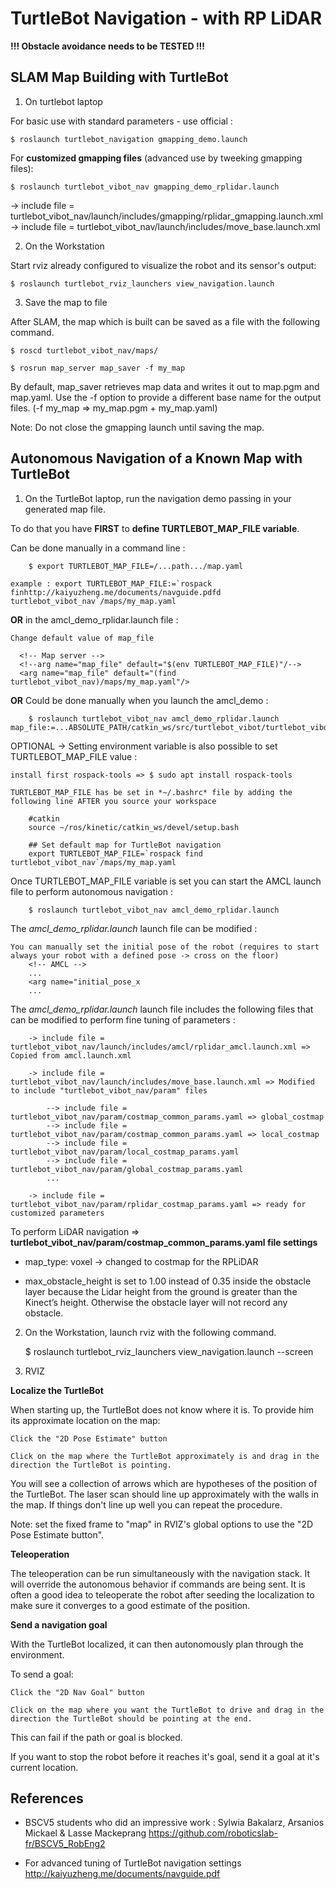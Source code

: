 # TurtleBot Navigation - with RP LiDAR

**!!! Obstacle avoidance needs to be TESTED !!!**

## SLAM Map Building with TurtleBot

1. On turtlebot laptop

For basic use with standard parameters - use official :

    $ roslaunch turtlebot_navigation gmapping_demo.launch

For **customized gmapping files** (advanced use by tweeking gmapping files):

    $ roslaunch turtlebot_vibot_nav gmapping_demo_rplidar.launch

  -> include file = turtlebot_vibot_nav/launch/includes/gmapping/rplidar_gmapping.launch.xml
  -> include file = turtlebot_vibot_nav/launch/includes/move_base.launch.xml

2. On the Workstation

Start rviz already configured to visualize the robot and its sensor's output:
    
    $ roslaunch turtlebot_rviz_launchers view_navigation.launch

3. Save the map to file

After SLAM, the map which is built can be saved as a file with the following command.

    $ roscd turtlebot_vibot_nav/maps/

    $ rosrun map_server map_saver -f my_map

By default, map_saver retrieves map data and writes it out to map.pgm and map.yaml.
Use the -f option to provide a different base name for the output files.
(-f my_map => my_map.pgm + my_map.yaml)

Note: Do not close the gmapping launch until saving the map. 

## Autonomous Navigation of a Known Map with TurtleBot

1. On the TurtleBot laptop, run the navigation demo passing in your generated map file.

To do that you have **FIRST** to **define TURTLEBOT_MAP_FILE variable**.

Can be done manually in a command line :

        $ export TURTLEBOT_MAP_FILE=/...path.../map.yaml

    example : export TURTLEBOT_MAP_FILE:=`rospack finhttp://kaiyuzheng.me/documents/navguide.pdfd turtlebot_vibot_nav`/maps/my_map.yaml

**OR** in the amcl_demo_rplidar.launch file :

    Change default value of map_file

      <!-- Map server -->
      <!--arg name="map_file" default="$(env TURTLEBOT_MAP_FILE)"/-->
      <arg name="map_file" default="(find turtlebot_vibot_nav)/maps/my_map.yaml"/>

**OR** Could be done manually when you launch the amcl_demo :

        $ roslaunch turtlebot_vibot_nav amcl_demo_rplidar.launch map_file:=...ABSOLUTE_PATH/catkin_ws/src/turtlebot_vibot/turtlebot_vibot_nav/maps/my_map.yaml

OPTIONAL -> Setting environment variable is also possible to set TURTLEBOT_MAP_FILE value :

    install first rospack-tools => $ sudo apt install rospack-tools

    TURTLEBOT_MAP_FILE has be set in *~/.bashrc* file by adding the following line AFTER you source your workspace
        
        #catkin
        source ~/ros/kinetic/catkin_ws/devel/setup.bash

        ## Set default map for TurtleBot navigation
        export TURTLEBOT_MAP_FILE=`rospack find turtlebot_vibot_nav`/maps/my_map.yaml

Once TURTLEBOT_MAP_FILE variable is set you can start the AMCL launch file to perform autonomous navigation :

        $ roslaunch turtlebot_vibot_nav amcl_demo_rplidar.launch

The *amcl_demo_rplidar.launch* launch file can be modified :

    You can manually set the initial pose of the robot (requires to start always your robot with a defined pose -> cross on the floor)
        <!-- AMCL -->
        ...
        <arg name="initial_pose_x
        ...

The *amcl_demo_rplidar.launch* launch file includes the following files that can be modified to perform fine tuning of parameters :

        -> include file = turtlebot_vibot_nav/launch/includes/amcl/rplidar_amcl.launch.xml => Copied from amcl.launch.xml

        -> include file = turtlebot_vibot_nav/launch/includes/move_base.launch.xml => Modified to include "turtlebot_vibot_nav/param" files

            --> include file = turtlebot_vibot_nav/param/costmap_common_params.yaml => global_costmap
            --> include file = turtlebot_vibot_nav/param/costmap_common_params.yaml => local_costmap
            --> include file = turtlebot_vibot_nav/param/local_costmap_params.yaml
            --> include file = turtlebot_vibot_nav/param/global_costmap_params.yaml
            ...
        
        -> include file = turtlebot_vibot_nav/param/rplidar_costmap_params.yaml => ready for customized parameters

To perform LiDAR navigation => **turtlebot_vibot_nav/param/costmap_common_params.yaml file settings**

- map_type: voxel -> changed to costmap for the RPLiDAR

- max_obstacle_height is set to 1.00 instead of 0.35 inside the obstacle layer because the Lidar height from the ground is greater than the Kinect’s height. Otherwise the obstacle layer will not record any obstacle.

2. On the Workstation, launch rviz with the following command.

    $ roslaunch turtlebot_rviz_launchers view_navigation.launch --screen

3. RVIZ

**Localize the TurtleBot**

When starting up, the TurtleBot does not know where it is. To provide him its approximate location on the map:

    Click the "2D Pose Estimate" button

    Click on the map where the TurtleBot approximately is and drag in the direction the TurtleBot is pointing. 

You will see a collection of arrows which are hypotheses of the position of the TurtleBot. The laser scan should line up approximately with the walls in the map. If things don't line up well you can repeat the procedure.

Note: set the fixed frame to "map" in RVIZ's global options to use the "2D Pose Estimate button".

**Teleoperation**

The teleoperation can be run simultaneously with the navigation stack. It will override the autonomous behavior if commands are being sent. It is often a good idea to teleoperate the robot after seeding the localization to make sure it converges to a good estimate of the position.

**Send a navigation goal**

With the TurtleBot localized, it can then autonomously plan through the environment.

To send a goal:

    Click the "2D Nav Goal" button

    Click on the map where you want the TurtleBot to drive and drag in the direction the TurtleBot should be pointing at the end. 

This can fail if the path or goal is blocked.

If you want to stop the robot before it reaches it's goal, send it a goal at it's current location. 

## References

- BSCV5 students who did an impressive work : Sylwia Bakalarz, Arsanios Mickael & Lasse Mackeprang
https://github.com/roboticslab-fr/BSCV5_RobEng2

- For advanced tuning of TurtleBot navigation settings
http://kaiyuzheng.me/documents/navguide.pdf

